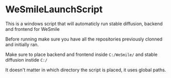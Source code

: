 # WeSmileLaunchScript

This is a windows script that will automaticly run stable diffusion, backend and frontend for WeSmile

Before running make sure you have all the repositories previously clonned and initially ran.

Make sure to place backend and frontend inside `C:/WeSmile/`
and stable diffusion instide `C:/`

It doesn't matter in which directory the script is placed, it uses global paths.
